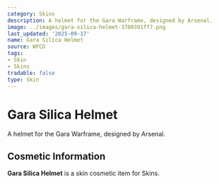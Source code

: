 ```yaml
---
category: Skins
description: A helmet for the Gara Warframe, designed by Arsenal.
image: ../images/gara-silica-helmet-3700391ff7.png
last_updated: '2025-09-17'
name: Gara Silica Helmet
source: WFCD
tags:
- Skin
- Skins
tradable: false
type: Skin
---
```


# Gara Silica Helmet

A helmet for the Gara Warframe, designed by Arsenal.

## Cosmetic Information

**Gara Silica Helmet** is a skin cosmetic item for Skins.

